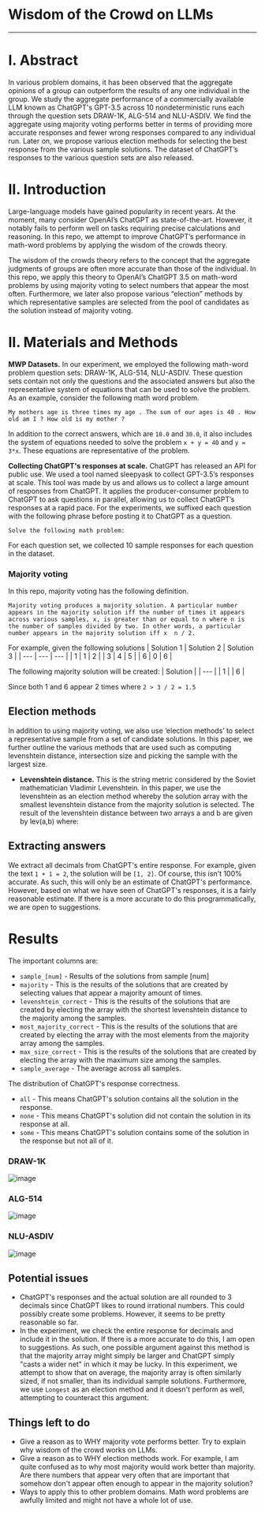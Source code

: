 # **Wisdom of the Crowd on LLMs**

***

# **I. Abstract**
In various problem domains, it has been observed that the aggregate opinions of a group can outperform the results of any one individual in the group. We study the aggregate performance of a commercially available LLM known as ChatGPT's GPT-3.5 across 10 nondeterministic runs each through the question sets DRAW-1K, ALG-514 and NLU-ASDIV. We find the aggregate using majority voting performs better in terms of providing more accurate responses and fewer wrong responses compared to any individual run. Later on, we propose various election methods for selecting the best response from the various sample solutions. The dataset of ChatGPT’s responses to the various question sets are also released.

# **II. Introduction**
Large-language models have gained popularity in recent years. At the moment, many consider OpenAI’s ChatGPT as state-of-the-art. However, it notably fails to perform well on tasks requiring precise calculations and reasoning. In this repo, we attempt to improve ChatGPT’s performance in math-word problems by applying the wisdom of the crowds theory.  

The wisdom of the crowds theory refers to the concept that the aggregate judgments of groups are often more accurate than those of the individual. In this repo, we apply this theory to OpenAI’s ChatGPT 3.5 on math-word problems by using majority voting to select numbers that appear the most often. Furthermore, we later also propose various “election” methods by which representative samples are selected from the pool of candidates as the solution instead of majority voting.

# **II. Materials and Methods**
**MWP Datasets.** In our experiment, we employed the following math-word problem question sets: DRAW-1K, ALG-514, NLU-ASDIV. These question sets contain not only the questions and the associated answers but also the representative system of equations that can be used to solve the problem. As an example, consider the following math word problem.

```
My mothers age is three times my age . The sum of our ages is 40 . How old am I ? How old is my mother ?
```
In addition to the correct answers, which are `10.0` and `30.0`, it also includes the system of equations needed to solve the problem `x + y = 40` and `y = 3*x`. These equations are representative of the problem.

**Collecting ChatGPT's responses at scale.** ChatGPT has released an API for public use. We used a tool named sleepyask to collect GPT-3.5’s responses at scale. This tool was made by us and allows us to collect a large amount of responses from ChatGPT. It applies the producer-consumer problem to ChatGPT to ask questions in parallel, allowing us to collect ChatGPT’s responses at a rapid pace. For the experiments, we suffixed each question with the following phrase before posting it to ChatGPT as a question.
```
Solve the following math problem: 
```
For each question set, we collected 10 sample responses for each question in the dataset.  
  
### **Majority voting**
In this repo, majority voting has the following definition. 
```
Majority voting produces a majority solution. A particular number appears in the majority solution iff the number of times it appears across various samples, x, is greater than or equal to n where n is the number of samples divided by two. In other words, a particular number appears in the majority solution iff x  n / 2.
```

For example, given the following solutions
| Solution 1 | Solution 2 | Solution 3 |
| --- | --- | --- |
| 1 | 1 | 2 |
| 3 | 4 | 5 |
| 6 | 0 | 6 |

The following majority solution will be created:
| Solution |
| --- |
| 1 | 
| 6 |

Since both 1 and 6 appear 2 times where `2 > 3 / 2 = 1.5`

## **Election methods**
In addition to using majority voting, we also use ‘election methods’ to select a representative sample from a set of candidate solutions. In this paper, we further outline the various methods that are used such as computing levenshtein distance, intersection size and picking the sample with the largest size. 
- **Levenshtein distance.** This is the string metric considered by the Soviet mathematician Vladimir Levenshtein. In this paper, we use the levenshtein as an election method whereby the solution array with the smallest levenshtein distance from the majority solution is selected. The result of the levenshtein distance between two arrays a and b are given by lev(a,b) where:    

## **Extracting answers**
We extract all decimals from ChatGPT's entire response. For example, given the text `1 + 1 = 2`, the solution will be `[1, 2]`. Of course, this isn't 100% accurate. As such, this will only be an estimate of ChatGPT's performance. However, based on what we have seen of ChatGPT's responses, it is a fairly reasonable estimate. If there is a more accurate to do this programmatically, we are open to suggestions.  

# **Results**
The important columns are:  
- `sample_[num]` - Results of the solutions from sample [num]
- `majority` - This is the results of the solutions that are created by selecting values that appear a majority amount of times.  
- `levenshtein_correct` - This is the results of the solutions that are created by electing the array with the shortest levenshtein distance to the majority among the samples.  
- `most_majority_correct` - This is the results of the solutions that are created by electing the array with the most elements from the majority array among the samples.
- `max_size_correct` - This is the results of the solutions that are created by electing the array with the maximum size among the samples.
- `sample_average` - The average across all samples.


The distribution of ChatGPT's response correctness.  
- `all` - This means ChatGPT's solution contains all the solution in the response.  
- `none` - This means ChatGPT's solution did not contain the solution in its response at all.  
- `some` - This means ChatGPT's solution contains some of the solution in the response but not all of it.  
### **DRAW-1K**
![image](https://github.com/hwelsters/wisdom-of-crowd-llm/assets/84760072/41d091b5-c810-4b77-9077-1c62b95bc83b)
  
### **ALG-514**
![image](https://github.com/hwelsters/wisdom-of-crowd-llm/assets/84760072/bd646682-c7ff-4f62-965d-9958c9ad6559)
  
### **NLU-ASDIV**
![image](https://github.com/hwelsters/wisdom-of-crowd-llm/assets/84760072/a4114d94-0301-4385-b6f8-f93a4be2f92d)

## **Potential issues**
- ChatGPT's responses and the actual solution are all rounded to 3 decimals since ChatGPT likes to round irrational numbers. This could possibly create some problems. However, it seems to be pretty reasonable so far.  
- In the experiment, we check the entire response for decimals and include it in the solution. If there is a more accurate to do this, I am open to suggestions. As such, one possible argument against this method is that the majority array might simply be larger and ChatGPT simply "casts a wider net" in which it may be lucky. In this experiment, we attempt to show that on average, the majority array is often similarly sized, if not smaller, than its individual sample solutions. Furthermore, we use `Longest` as an election method and it doesn't perform as well, attempting to counteract this argument.

## **Things left to do**
- Give a reason as to WHY majority vote performs better. Try to explain why wisdom of the crowd works on LLMs.
- Give a reason as to WHY election methods work. For example, I am quite confused as to why most majority would work better than majority. Are there numbers that appear very often that are important that somehow don't appear often enough to appear in the majority solution?  
- Ways to apply this to other problem domains. Math word problems are awfully limited and might not have a whole lot of use. 


